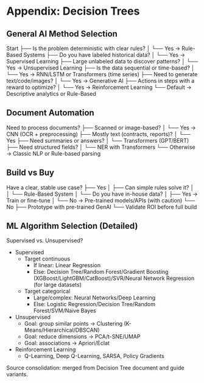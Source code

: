 # Appendix: Decision Trees

## General AI Method Selection
Start
├── Is the problem deterministic with clear rules?
│   └── Yes → Rule-Based Systems
├── Do you have labeled historical data?
│   └── Yes → Supervised Learning
├── Large unlabeled data to discover patterns?
│   └── Yes → Unsupervised Learning
├── Is the data sequential or time-based?
│   └── Yes → RNN/LSTM or Transformers (time series)
├── Need to generate text/code/images?
│   └── Yes → Generative AI
├── Actions in steps with a reward to optimize?
│   └── Yes → Reinforcement Learning
└── Default → Descriptive analytics or Rule-Based

## Document Automation
Need to process documents?
├── Scanned or image-based?
│   └── Yes → CNN (OCR + preprocessing)
├── Mostly text (contracts, reports)?
│   └── Yes
    ├── Need summaries or answers?
    │   └── Transformers (GPT/BERT)
    ├── Need structured fields?
    │   └── NER with Transformers
    └── Otherwise → Classic NLP or Rule-based parsing

## Build vs Buy
Have a clear, stable use case?
├── Yes
│   ├── Can simple rules solve it?
│   │   └── Rule-Based System
│   └── Do you have in-house data?
│       ├── Yes → Train or fine-tune
│       └── No → Pre-trained models/APIs (with caution)
└── No
    ├── Prototype with pre-trained GenAI
    └── Validate ROI before full build

## ML Algorithm Selection (Detailed)
Supervised vs. Unsupervised?
- Supervised
  - Target continuous
    - If linear: Linear Regression
    - Else: Decision Tree/Random Forest/Gradient Boosting (XGBoost/LightGBM/CatBoost)/SVR/Neural Network Regression (for large datasets)
  - Target categorical
    - Large/complex: Neural Networks/Deep Learning
    - Else: Logistic Regression/Decision Tree/Random Forest/SVM/Naive Bayes
- Unsupervised
  - Goal: group similar points → Clustering (K-Means/Hierarchical/DBSCAN)
  - Goal: reduce dimensions → PCA/t-SNE/UMAP
  - Goal: associations → Apriori/Eclat
- Reinforcement Learning
  - Q-Learning, Deep Q-Learning, SARSA, Policy Gradients

Source consolidation: merged from Decision Tree document and guide variants.

